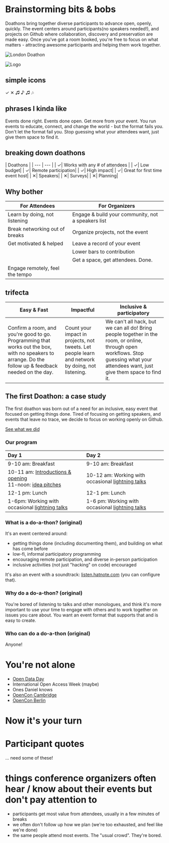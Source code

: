 <!-- Note: This page is intended to describe doathons & sell the idea. Selling to potential hosts here, rather than to attendees. CTA is to get people to look at the guide & host. -->

# Brainstorming bits & bobs

Doathons bring together diverse participants to advance open, openly, quickly. The event centers around participants(no speakers needed!), and projects on Github where collaboration, discovery and preservation are made easy. Once you've got a room booked, you're free to focus on what matters - attracting awesome participants and helping them work together.

![London Doathon](https://github.com/sparcopen/do-a-doathon/blob/master/assets/doathon_london.jpg?raw=true)

![Logo](https://github.com/sparcopen/do-a-doathon/blob/master/favicon.ico?raw=true)

## simple icons

&#10003;
&#10005;
&#9835;
&#9834;
&#9835;
&#127926;

## phrases I kinda like

Events done right.
Events done open.
Get more from your event.
You run events to educate, connect, and change the world - but the format fails you.
Don't let the format fail you.
Stop guessing what your attendees want, just give them space to find it.

## breaking down doathons

| Doathons |
| --- | --- |
| &#10003;| Works with any # of attendees |
| &#10003;| Low budget|
| &#10003;| Remote participation|
| &#10003;| High impact|
| &#10003;| Great for first time event host|
| &#10005;| Speakers|
| &#10005;| Surveys|
| &#10005;| Planning|

## Why bother

| For Attendees  | For Organizers  |
|---|---|
| Learn by doing, not listening  | Engage & build your community, not a speakers list  |
| Break networking out of breaks  | Organize projects, not the event |
| Get motivated & helped | Leave a record of your event |
| | Lower bars to contribution |
| | Get a space, get attendees. Done. |
| Engage remotely, feel the tempo |  |

## trifecta

| Easy & Fast | Impactful | Inclusive & participatory |
| --- | --- | --- |
| Confirm a room, and you're good to go. Programming that works out the box, with no speakers to arrange. Do the follow up & feedback needed on the day. | Count your impact in projects, not tweets. Let people learn and network by doing, not listening. | We can't all hack, but we can all do! Bring people together in the room, or online, through open workflows. Stop guessing what your attendees want, just give them space to find it. |

## The first Doathon: a case study

The first doathon was born out of a need for an inclusive, easy event that focused on getting things done. Tired of focusing on getting speakers, and events that leave no trace, we decide to focus on working openly on Github.

[See what we did](https://github.com/sparcopen/Open-Research-doathon/issues)

### Our program

Day 1 | Day 2 |
| :--- | :--- |
| 9-10 am: Breakfast | 9-10 am: Breakfast |
| 10-11 am: [Introductions & opening](https://github.com/sparcopen/open-research-doathon/issues/19) <br> 11-noon: [idea pitches](https://github.com/sparcopen/Open-Research-doathon/issues?utf8=%E2%9C%93&q=is%3Aissue%20is%3Aopen%20label%3Alightning-talks%20label%3Aidea) | 10-12 am: Working with occasional [lightning talks](https://github.com/sparcopen/open-research-doathon/labels/lightning-talks) |
| 12-1 pm: Lunch | 12-1 pm: Lunch |
| 1-6pm: Working with occasional [lightning talks](https://github.com/sparcopen/open-research-doathon/labels/lightning-talks)| 1-6 pm: Working with occasional [lightning talks](https://github.com/sparcopen/open-research-doathon/labels/lightning-talks)

### What is a do-a-thon? (original)

It's an event centered around:
* getting things done (including documenting them), and building on what has come before
* low-fi, informal participatory programming
* encouraging remote participation, and diverse in-person participation
* inclusive activities (not just "hacking" on code) encouraged

It's also an event with a soundtrack: [listen.hatnote.com](http://listen.hatnote.com/#en,fa,ar,sa,es,de,ru,jp,zh,ko) (you can configure that).

### Why do a do-a-thon? (original)

You're bored of listening to talks and other monologues, and think it's more important to use your time to engage with others and to work together on issues you care about. You want an event format that supports that and is easy to create.

### Who can do a do-a-thon (original)

Anyone!

# You're not alone

* [Open Data Day](https://github.com/sparcopen/Open-Research-doathon)
* International Open Access Week (maybe)
* Ones Daniel knows
* [OpenCon Cambridge](https://github.com/OpenConCam/OpenConCam/issues/15)
* [OpenCon Berlin](http://www.opencon2017.org/opencon_2017_to_be_held_in_berlin_germany_on_november_11_13)
<!-- * [Add your event](link to a guide explaining how) -->

# Now it's your turn

# Participant quotes

... need some of these!

# things conference organizers often hear / know about their events but don't pay attention to

* participants get most value from attendees, usually in a few minutes of breaks
* we often don't follow up how we plan (we're too exhausted, and feel like we're done)
* the same people attend most events. The "usual crowd". They're bored.
